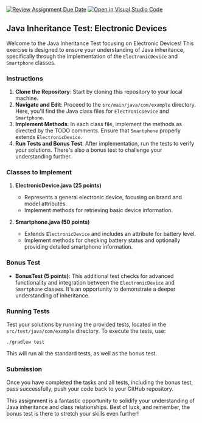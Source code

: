 [![Review Assignment Due Date](https://classroom.github.com/assets/deadline-readme-button-24ddc0f5d75046c5622901739e7c5dd533143b0c8e959d652212380cedb1ea36.svg)](https://classroom.github.com/a/L3QQXhV9)
[![Open in Visual Studio Code](https://classroom.github.com/assets/open-in-vscode-718a45dd9cf7e7f842a935f5ebbe5719a5e09af4491e668f4dbf3b35d5cca122.svg)](https://classroom.github.com/online_ide?assignment_repo_id=12893742&assignment_repo_type=AssignmentRepo)
## Java Inheritance Test: Electronic Devices

Welcome to the Java Inheritance Test focusing on Electronic Devices! This exercise is designed to ensure your understanding of Java inheritance, specifically through the implementation of the `ElectronicDevice` and `Smartphone` classes.

### Instructions

1. **Clone the Repository**: Start by cloning this repository to your local machine.
2. **Navigate and Edit**: Proceed to the `src/main/java/com/example` directory. Here, you'll find the Java class files for `ElectronicDevice` and `Smartphone`.
3. **Implement Methods**: In each class file, implement the methods as directed by the TODO comments. Ensure that `Smartphone` properly extends `ElectronicDevice`.
4. **Run Tests and Bonus Test**: After implementation, run the tests to verify your solutions. There's also a bonus test to challenge your understanding further.

### Classes to Implement

1. **ElectronicDevice.java (25 points)**
    - Represents a general electronic device, focusing on brand and model attributes.
    - Implement methods for retrieving basic device information.

2. **Smartphone.java (50 points)**
    - Extends `ElectronicDevice` and includes an attribute for battery level.
    - Implement methods for checking battery status and optionally providing detailed smartphone information.

### Bonus Test

- **BonusTest (5 points)**: This additional test checks for advanced functionality and integration between the `ElectronicDevice` and `Smartphone` classes. It's an opportunity to demonstrate a deeper understanding of inheritance.

### Running Tests

Test your solutions by running the provided tests, located in the `src/test/java/com/example` directory. To execute the tests, use:

```
./gradlew test
```

This will run all the standard tests, as well as the bonus test.

### Submission

Once you have completed the tasks and all tests, including the bonus test, pass successfully, push your code back to your GitHub repository.

This assignment is a fantastic opportunity to solidify your understanding of Java inheritance and class relationships. Best of luck, and remember, the bonus test is there to stretch your skills even further!

